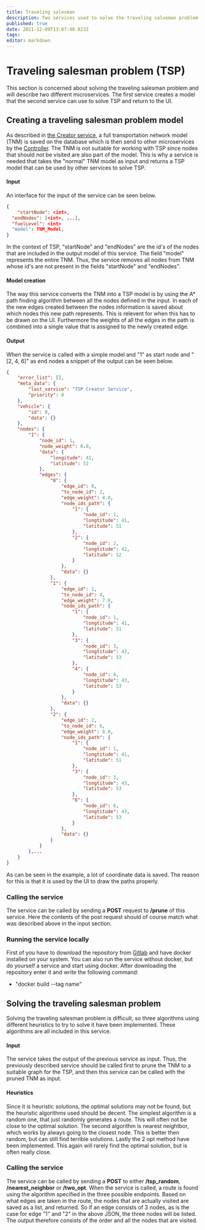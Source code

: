 ```yaml
---
title: Traveling salesman 
description: Two services used to solve the traveling salveman problem
published: true
date: 2021-12-09T13:07:40.823Z
tags: 
editor: markdown
---
```


# Traveling salesman problem (TSP)
This section is concerned about solving the traveling salesman problem and will describe two different microservices. The first service creates a model that the second service can use to solve TSP and return to the UI.

## Creating a traveling salesman problem model
As described in [the Creator service](/services/TNM_Creator_Genesis), a full transportation network model (TNM) is saved on the database which is then send to other microservices by the [Controller](/services/TNM_Controller). The TNM is not suitable for working with TSP since nodes that should not be visited are also part of the model. This is why a service is needed that takes the "normal" TNM model as input and returns a TSP model that can be used by other services to solve TSP.

#### Input
An interface for the input of the service can be seen below.

```json
{
	"startNode": <int>,
  "endNodes": [<int>, ...],
  "fuelLevel": <int>
  "model": TNM_Model,
}
```
In the context of TSP, "startNode" and "endNodes" are the id's of  the nodes that are included in the output model of this service. The field "model" represents the entire TNM. Thus, the service removes all nodes from TNM whose id's are not present in the fields "startNode" and "endNodes". 

#### Model creation
The way this service converts the TNM into a TSP model is by using the A* path finding algorithm between all the nodes defined in the input. In each of the new edges created between the nodes information is saved about which nodes this new path represents. This is relevent for when this has to be drawn on the UI. Furthermore the weights of all the edges in the path is combined into a single value that is assigned to the newly created edge.

#### Output
When the service is called with a simple model and "1" as start node and "[2, 4, 6]" as end nodes a snippet of the output can be seen below.
```json
{
    "error_list": [],
    "meta_data": {
        "last_service": "TSP Creator Service",
        "priority": 0
    },
    "vehicle": {
        "id": 0,
        "data": {}
    },
    "nodes": {
        "1": {
            "node_id": 1,
            "node_weight": 0.0,
            "data": {
                "longitude": 41,
                "latitude": 51
            },
            "edges": {
                "0": {
                    "edge_id": 0,
                    "to_node_id": 2,
                    "edge_weight": 4.0,
                    "node_ids_path": {
                        "1": {
                            "node_id": 1,
                            "longtitude": 41,
                            "latitude": 51
                        },
                        "2": {
                            "node_id": 2,
                            "longtitude": 42,
                            "latitude": 52
                        }
                    },
                    "data": {}
                },
                "1": {
                    "edge_id": 1,
                    "to_node_id": 4,
                    "edge_weight": 7.0,
                    "node_ids_path": {
                        "1": {
                            "node_id": 1,
                            "longtitude": 41,
                            "latitude": 51
                        },
                        "3": {
                            "node_id": 3,
                            "longtitude": 43,
                            "latitude": 53
                        },
                        "4": {
                            "node_id": 4,
                            "longtitude": 43,
                            "latitude": 53
                        }
                    },
                    "data": {}
                },
                "2": {
                    "edge_id": 2,
                    "to_node_id": 6,
                    "edge_weight": 8.0,
                    "node_ids_path": {
                        "1": {
                            "node_id": 1,
                            "longtitude": 41,
                            "latitude": 51
                        },
                        "3": {
                            "node_id": 3,
                            "longtitude": 43,
                            "latitude": 53
                        },
                        "6": {
                            "node_id": 6,
                            "longtitude": 43,
                            "latitude": 53
                        }
                    },
                    "data": {}
                }
            }
        },...
    }
}
```
As can be seen in the example, a lot of coordinate data is saved. The reason for this is that it is used by the UI to draw the paths properly.


### Calling the service
The service can be called by sending a **POST** request to **/prune** of this service. Here the contents of the post request should of course match what was described above in the input section.


### Running the service locally
First of you have to download the repository from [Gitlab](https://daisy-git.cs.aau.dk/astep-2021/group-11/tsp-modelcreator) and have docker installed on your system. You can also run the service without docker, but do yourself a service and start using docker. After downloading the repository enter it and write the following command:
- "docker build --tag name"


## Solving the traveling salesman problem
Solving the traveling salesman problem is difficult, so three algorithms using different heuristics to try to solve it have been implemented. These algorithms are all included in this service.

#### Input
The service takes the output of the previous service as input. Thus, the previously described service should be called first to prune the TNM to a suitable graph for the TSP, and then this service can be called with the pruned TNM as input. 

#### Heuristics
Since it is heuristic solutions, the optimal solutions may not be found, but the heuristic algorithms used should be decent. The simplest algorithm is a random one, that just randomly generates a route. This will often not be close to the optimal solution. The second algorithm is nearest neightbor, which works by always going to the closest node. This is better then random, but can still find terrible solutions. Lastly the 2 opt method have been implemented. This again will rarely find the optimal solution, but is often really close.

### Calling the service
The service can be called by sending a **POST** to either **/tsp_random**, **/nearest_neighbor** or **/two_opt**. When the service is called, a route is found using the algorithm specified in the three possible endpoints. Based on what edges are taken in the route, the nodes that are actually visited are saved as a list, and returned. So if an edge consists of 3 nodes, as is the case for edge "1" and "2" in the above JSON, the three nodes will be listed. The output therefore consists of the order and all the nodes that are visited. 